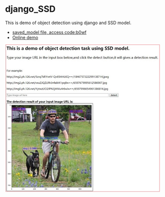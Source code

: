 # django_SSD

This is demo of object detection using django and SSD model.

- [saved_model file, access code:b0wf](https://pan.baidu.com/s/1SAbaMX7PLw1KymOaW1nLeQ)
- [Online demo](http://47.101.197.166:8081/search-form)


[![web page](https://github.com/Jerryzhangzhao/django_SSD/blob/master/img/SSDweb.JPG)](http://47.101.197.166:8081/search-form)
